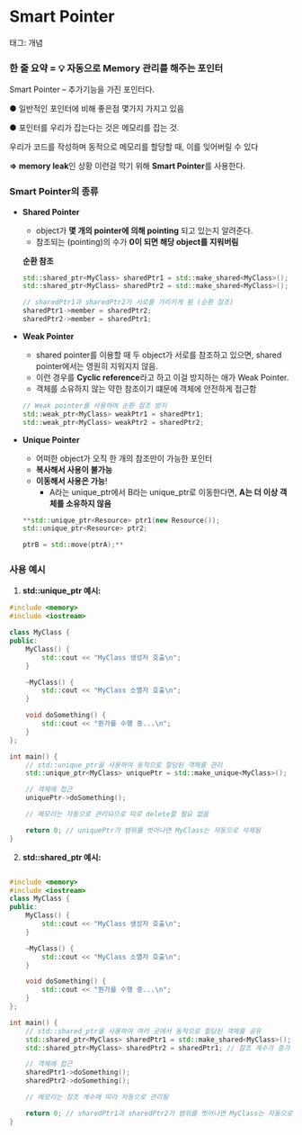 # Smart Pointer

태그: 개념

### 한 줄 요약 = 💡 자동으로 Memory 관리를 해주는 포인터




Smart Pointer – 추가기능을 가진 포인터다. 

● 일반적인 포인터에 비해 좋은점 몇가지 가지고 있음

● 포인터를 우리가 잡는다는 것은 메모리를 잡는 것. 

우리가 코드를 작성하며 동적으로 메모리를 할당할 때, 이를 잊어버릴 수 있다

**⇒ memory leak**인 상황
이런걸 막기 위해 **Smart Pointer**를 사용한다.

### Smart Pointer의 종류

- **Shared Pointer**
    - object가 **몇 개의 pointer에 의해 pointing** 되고 있는지 알려준다.
    - 참조되는 (pointing)의 수가 **0이 되면 해당 object를 지워버림**
  
  **순환 참조**
  
  ```cpp
  std::shared_ptr<MyClass> sharedPtr1 = std::make_shared<MyClass>();
  std::shared_ptr<MyClass> sharedPtr2 = std::make_shared<MyClass>();
  
  // sharedPtr1과 sharedPtr2가 서로를 가리키게 됨 (순환 참조)
  sharedPtr1->member = sharedPtr2;
  sharedPtr2->member = sharedPtr1;
  ```

- **Weak Pointer**
    - shared pointer를 이용할 때 두 object가 서로를 참조하고 있으면, 
    shared pointer에서는 영원히 지워지지 않음.
    - 이런 경우를 **Cyclic reference**라고 하고 이걸 방지하는 애가 Weak Pointer.
    - 객체를 소유하지 않는 약한 참조이기 떄문에 객체에 안전하게 접근함
    
    ```cpp
    // Weak pointer를 사용하여 순환 참조 방지
    std::weak_ptr<MyClass> weakPtr1 = sharedPtr1;
    std::weak_ptr<MyClass> weakPtr2 = sharedPtr2;
    ```
    

- **Unique Pointer**
    - 어떠한 object가 오직 한 개의 참조만이 가능한 포인터
    - **복사해서 사용이 불가능**
    - **이동해서 사용은 가능**!
        - A라는 unique_ptr에서 B라는 unique_ptr로 이동한다면, 
        **A는 더 이상 객체를 소유하지 않음**
            
    ```cpp
    **std::unique_ptr<Resource> ptr1(new Resource());
    std::unique_ptr<Resource> ptr2;
    
    ptrB = std::move(ptrA);**
    ```
            

### 사용 예시

1. **std::unique_ptr 예시:**

```cpp
#include <memory>
#include <iostream>

class MyClass {
public:
    MyClass() {
        std::cout << "MyClass 생성자 호출\n";
    }

    ~MyClass() {
        std::cout << "MyClass 소멸자 호출\n";
    }

    void doSomething() {
        std::cout << "뭔가를 수행 중...\n";
    }
};

int main() {
    // std::unique_ptr을 사용하여 동적으로 할당된 객체를 관리
    std::unique_ptr<MyClass> uniquePtr = std::make_unique<MyClass>();

    // 객체에 접근
    uniquePtr->doSomething();

    // 메모리는 자동으로 관리되므로 따로 delete할 필요 없음

    return 0; // uniquePtr가 범위를 벗어나면 MyClass는 자동으로 삭제됨
}

```


2. **std::shared_ptr 예시:**

```cpp

#include <memory>
#include <iostream>
class MyClass {
public:
    MyClass() {
        std::cout << "MyClass 생성자 호출\n";
    }

    ~MyClass() {
        std::cout << "MyClass 소멸자 호출\n";
    }

    void doSomething() {
        std::cout << "뭔가를 수행 중...\n";
    }
};

int main() {
    // std::shared_ptr을 사용하여 여러 곳에서 동적으로 할당된 객체를 공유
    std::shared_ptr<MyClass> sharedPtr1 = std::make_shared<MyClass>();
    std::shared_ptr<MyClass> sharedPtr2 = sharedPtr1; // 참조 계수가 증가

    // 객체에 접근
    sharedPtr1->doSomething();
    sharedPtr2->doSomething();

    // 메모리는 참조 계수에 따라 자동으로 관리됨

    return 0; // sharedPtr1과 sharedPtr2가 범위를 벗어나면 MyClass는 자동으로 삭제됨
}

```
